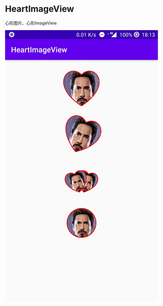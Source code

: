 # HeartImageView
心形图片、心形ImageView



 ![image](https://github.com/DerekYanJ/HeartImageView/blob/master/image/QQ20200326-0.jpg)
